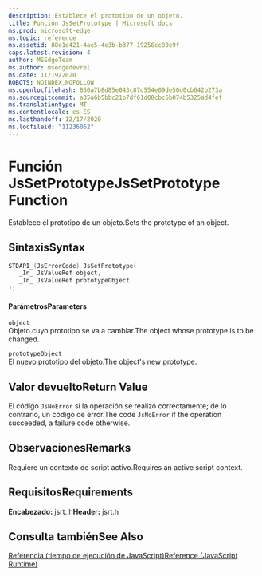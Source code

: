 ```yaml
---
description: Establece el prototipo de un objeto.
title: Función JsSetPrototype | Microsoft docs
ms.prod: microsoft-edge
ms.topic: reference
ms.assetid: 88e1e421-4ae5-4e3b-b377-19256cc80e9f
caps.latest.revision: 4
author: MSEdgeTeam
ms.author: msedgedevrel
ms.date: 11/19/2020
ROBOTS: NOINDEX,NOFOLLOW
ms.openlocfilehash: 860a7b8d85e043c87d554e09de50d0cb642b273a
ms.sourcegitcommit: a35a6b5bbc21b7df61d08cbc6b074b5325ad4fef
ms.translationtype: MT
ms.contentlocale: es-ES
ms.lasthandoff: 12/17/2020
ms.locfileid: "11236062"
---
```

# <span data-ttu-id="37362-103">Función JsSetPrototype</span><span class="sxs-lookup"><span data-stu-id="37362-103">JsSetPrototype Function</span></span>

<span data-ttu-id="37362-104">Establece el prototipo de un objeto.</span><span class="sxs-lookup"><span data-stu-id="37362-104">Sets the prototype of an object.</span></span>  
  
## <span data-ttu-id="37362-105">Sintaxis</span><span class="sxs-lookup"><span data-stu-id="37362-105">Syntax</span></span>  
  
```cpp  
STDAPI_(JsErrorCode) JsSetPrototype(  
   _In_ JsValueRef object,  
   _In_ JsValueRef prototypeObject  
);  
```  
  
#### <span data-ttu-id="37362-106">Parámetros</span><span class="sxs-lookup"><span data-stu-id="37362-106">Parameters</span></span>  
 `object`  
 <span data-ttu-id="37362-107">Objeto cuyo prototipo se va a cambiar.</span><span class="sxs-lookup"><span data-stu-id="37362-107">The object whose prototype is to be changed.</span></span>  
  
 `prototypeObject`  
 <span data-ttu-id="37362-108">El nuevo prototipo del objeto.</span><span class="sxs-lookup"><span data-stu-id="37362-108">The object's new prototype.</span></span>  
  
## <span data-ttu-id="37362-109">Valor devuelto</span><span class="sxs-lookup"><span data-stu-id="37362-109">Return Value</span></span>  
 <span data-ttu-id="37362-110">El código `JsNoError` si la operación se realizó correctamente; de lo contrario, un código de error.</span><span class="sxs-lookup"><span data-stu-id="37362-110">The code `JsNoError` if the operation succeeded, a failure code otherwise.</span></span>  
  
## <span data-ttu-id="37362-111">Observaciones</span><span class="sxs-lookup"><span data-stu-id="37362-111">Remarks</span></span>  
 <span data-ttu-id="37362-112">Requiere un contexto de script activo.</span><span class="sxs-lookup"><span data-stu-id="37362-112">Requires an active script context.</span></span>  
  
## <span data-ttu-id="37362-113">Requisitos</span><span class="sxs-lookup"><span data-stu-id="37362-113">Requirements</span></span>  
 <span data-ttu-id="37362-114">**Encabezado:** jsrt. h</span><span class="sxs-lookup"><span data-stu-id="37362-114">**Header:** jsrt.h</span></span>  
  
## <span data-ttu-id="37362-115">Consulta también</span><span class="sxs-lookup"><span data-stu-id="37362-115">See Also</span></span>  
 [<span data-ttu-id="37362-116">Referencia (tiempo de ejecución de JavaScript)</span><span class="sxs-lookup"><span data-stu-id="37362-116">Reference (JavaScript Runtime)</span></span>](../chakra-hosting/reference-javascript-runtime.md)
